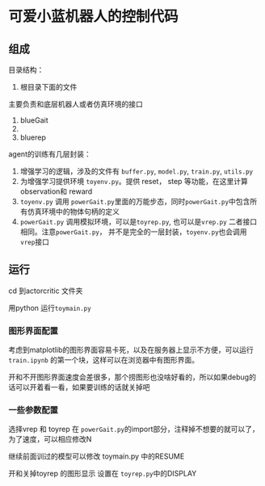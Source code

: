# 可爱小蓝机器人的控制代码

## 组成

目录结构：
1. 根目录下面的文件

主要负责和底层机器人或者仿真环境的接口
   1. blueGait
   2. 
   3. bluerep








agent的训练有几层封装：
1. 增强学习的逻辑，涉及的文件有 `buffer.py`, `model.py`, `train.py`, `utils.py`
2. 为增强学习提供环境 `toyenv.py`。提供 reset， step 等功能，在这里计算observation和 reward
3. `toyenv.py` 调用 `powerGait.py`里面的万能步态，同时`powerGait.py`中包含所有仿真环境中的物体句柄的定义
4. `powerGait.py` 调用模拟环境，可以是`toyrep.py`, 也可以是`vrep.py` 二者接口相同。注意`powerGait.py`， 并不是完全的一层封装，`toyenv.py`也会调用 `vrep`接口

## 运行

cd 到actorcritic 文件夹

用python 运行`toymain.py`

### 图形界面配置

考虑到matplotlib的图形界面容易卡死，以及在服务器上显示不方便，可以运行`train.ipynb` 的第一个块，这样可以在浏览器中有图形界面。

开和不开图形界面速度会差很多，那个捞图形也没啥好看的，所以如果debug的话可以开着看一看，如果要训练的话就关掉吧

### 一些参数配置

选择vrep 和 toyrep 在 `powerGait.py`的import部分，注释掉不想要的就可以了，为了速度，可以相应修改N

继续前面训过的模型可以修改 toymain.py 中的RESUME

开和关掉toyrep 的图形显示 设置在 `toyrep.py`中的DISPLAY